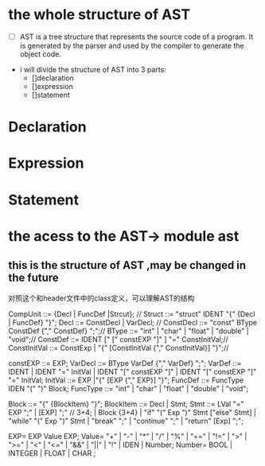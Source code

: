 # the whole structure of AST
- [ ] AST is a tree structure that represents the source code of a program. It is generated by the parser and used by the compiler to generate the object code.
- i will divide the structure of AST into 3 parts:
  - []declaration
  - []expression
  - []statement
# Declaration
# Expression
# Statement
# the acess to the AST-> module ast
## this is the structure of AST ,may be changed in the future
对照这个和header文件中的class定义，可以理解AST的结构

CompUnit      ::= {Decl | FuncDef |Strcut}; // 
Struct        ::= "struct" IDENT "{" {Decl | FuncDef} "}";
Decl          ::= ConstDecl | VarDecl; // 
ConstDecl     ::= "const" BType ConstDef {"," ConstDef} ";";// 
BType         ::= "int" | "char" | "float" | "double" | "void";// 
ConstDef      ::= IDENT [" [" constEXP "]" ] "=" ConstInitVal;// 
ConstInitVal  ::= ConstExp | "{" [ConstInitVal {"," ConstInitVal}] "}";// 

constEXP      ::= EXP;
VarDecl       ::= BType VarDef {"," VarDef} ";";
VarDef        ::= IDENT | IDENT "=" InitVal | IDENT "[" constEXP "]" | IDENT "[" constEXP "]" "=" InitVal;
InitVal       ::= EXP |"{" [EXP {"," EXP}] "}";
FuncDef       ::= FuncType IDEN "(" ")" Block;
FuncType      ::= "int" | "char" | "float" | "double" | "void";

Block         ::= "{" {BlockItem} "}";
BlockItem     ::= Decl | Stmt;
Stmt          ::= LVal "=" EXP ";"
| [EXP] ";" // 3+4;
| Block {3+4}
| "if" "(" Exp ")" Stmt ["else" Stmt]
| "while" "(" Exp ")" Stmt
| "break" ";"
| "continue" ";"
| "return" [Exp] ";";

EXP= EXP Value EXP;
Value= "+" | "-" | "*" | "/" | "%" | "==" | "!=" | ">" | ">=" | "<" | "<=" | "&&" | "||" | "!" | IDEN | Number;
Number= BOOL | INTEGER | FLOAT | CHAR ;
